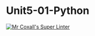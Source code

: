 # Unit5-01-Python
[![Mr Coxall's Super Linter](https://github.com/ICS3U-Programming-IoanaM/Unit5-01-Python/workflows/Mr%20Coxall's%20Super%20Linter/badge.svg)](https://github.com/ICS3U-Programming-IoanaM/Unit5-01-Python/actions/)

